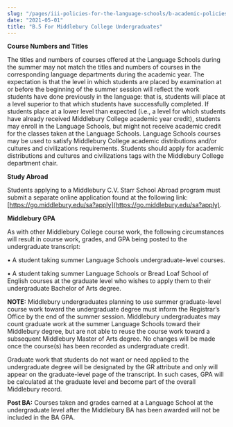 ```yaml
---
slug: "/pages/iii-policies-for-the-language-schools/b-academic-policies/b-5-for-middlebury-college-undergraduates"
date: "2021-05-01"
title: "B.5 For Middlebury College Undergraduates"
---
```


**Course Numbers and Titles**

The titles and numbers of courses offered at the Language Schools during the summer may not match the titles and numbers of courses in the corresponding language departments during the academic year. The expectation is that the level in which students are placed by examination at or before the beginning of the summer session will reflect the work students have done previously in the language: that is, students will place at a level superior to that which students have successfully completed. If students place at a lower level than expected (i.e., a level for which students have already received Middlebury College academic year credit), students may enroll in the Language Schools, but might not receive academic credit for the classes taken at the Language Schools. Language Schools courses may be used to satisfy Middlebury College academic distributions and/or cultures and civilizations requirements. Students should apply for academic distributions and cultures and civilizations tags with the Middlebury College department chair.

**Study Abroad**

Students applying to a Middlebury C.V. Starr School Abroad program must submit a separate online application found at the following link: [https://go.middlebury.edu/sa?apply](https://go.middlebury.edu/sa?apply).

**Middlebury GPA**

As with other Middlebury College course work, the following circumstances will result in course work, grades, and GPA being posted to the undergraduate transcript:

• A student taking summer Language Schools undergraduate-level courses.

• A student taking summer Language Schools or Bread Loaf School of English courses at the graduate level who wishes to apply them to their undergraduate Bachelor of Arts degree.

**NOTE:** Middlebury undergraduates planning to use summer graduate-level course work toward the undergraduate degree must inform the Registrar’s Office by the end of the summer session. Middlebury undergraduates may count graduate work at the summer Language Schools toward their Middlebury degree, but are not able to reuse the course work toward a subsequent Middlebury Master of Arts degree. No changes will be made once the course(s) has been recorded as undergraduate credit.

Graduate work that students do not want or need applied to the undergraduate degree will be designated by the GR attribute and only will appear on the graduate-level page of the transcript. In such cases, GPA will be calculated at the graduate level and become part of the overall Middlebury record.

**Post BA:** Courses taken and grades earned at a Language School at the undergraduate level after the Middlebury BA has been awarded will not be included in the BA GPA.
